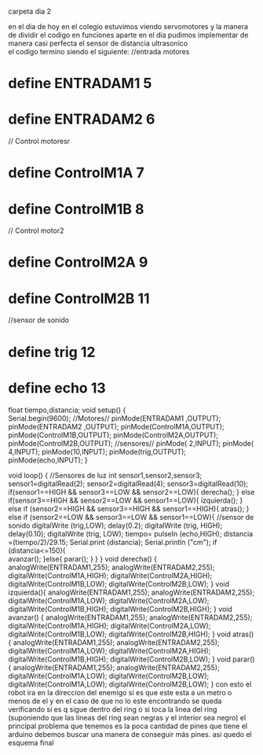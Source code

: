 carpeta dia 2

en el  dia de hoy en el colegio estuvimos viendo servomotores y la manera de dividir el codigo en funciones
aparte en el dia pudimos implementar de manera casi perfecta el sensor de distancia ultrasonico  
el codigo termino siendo el siguiente:
//entrada motores
# define ENTRADAM1 5
# define ENTRADAM2 6
// Control motoresr
# define ControlM1A 7
# define ControlM1B 8
// Control motor2
# define ControlM2A 9
# define ControlM2B	11
//sensor de sonido
# define trig 12
# define echo 13
float tiempo,distancia;
void setup()
{	
  Serial.begin(9600);
  		//Motores//
  pinMode(ENTRADAM1 ,OUTPUT);
  pinMode(ENTRADAM2 ,OUTPUT);
  pinMode(ControlM1A,OUTPUT);
  pinMode(ControlM1B,OUTPUT);
  pinMode(ControlM2A,OUTPUT);
  pinMode(ControlM2B,OUTPUT);
 		//sensores//
  pinMode( 2,INPUT);
  pinMode( 4,INPUT);
  pinMode(10,INPUT);
  pinMode(trig,OUTPUT);
  pinMode(echo,INPUT);
}

void loop()
{
          //Sensores de luz
    int sensor1,sensor2,sensor3;
    sensor1=digitalRead(2);
    sensor2=digitalRead(4);
    sensor3=digitalRead(10);
    if(sensor1==HIGH && sensor3==LOW && sensor2==LOW){
      derecha();
    }
    else if(sensor3==HIGH && sensor2==LOW && sensor1==LOW){
      izquierda();
    }
    else if (sensor2==HIGH && sensor3==HIGH && sensor1==HIGH){
      atras();
    }
  	else if (sensor2==LOW && sensor3==LOW && sensor1==LOW){
    		//sensor de sonido
      digitalWrite (trig,LOW);
      delay(0.2);
      digitalWrite (trig, HIGH);
      delay(0.10);
      digitalWrite (trig, LOW);
      tiempo= pulseIn (echo,HIGH);
      distancia =(tiempo/2)/29.15;
      Serial.print (distancia);
      Serial.println ("cm");
      if (distancia<=150){  
        avanzar();
      }else{
      	parar();
  	  }
    }
}
void derecha() {
  analogWrite(ENTRADAM1,255);
  analogWrite(ENTRADAM2,255);
  digitalWrite(ControlM1A,HIGH);
  digitalWrite(ControlM2A,HIGH);
  digitalWrite(ControlM1B,LOW);
  digitalWrite(ControlM2B,LOW); 
}
void izquierda(){
  analogWrite(ENTRADAM1,255);
  analogWrite(ENTRADAM2,255);
  digitalWrite(ControlM1A,LOW);
  digitalWrite(ControlM2A,LOW);
  digitalWrite(ControlM1B,HIGH);
  digitalWrite(ControlM2B,HIGH); 
}
void avanzar() {
  analogWrite(ENTRADAM1,255);
  analogWrite(ENTRADAM2,255);
  digitalWrite(ControlM1A,HIGH);
  digitalWrite(ControlM2A,LOW);
  digitalWrite(ControlM1B,LOW);
  digitalWrite(ControlM2B,HIGH); 
}
void atras() {
  analogWrite(ENTRADAM1,255);
  analogWrite(ENTRADAM2,255);
  digitalWrite(ControlM1A,LOW);
  digitalWrite(ControlM2A,HIGH);
  digitalWrite(ControlM1B,HIGH);
  digitalWrite(ControlM2B,LOW); 
}
void parar() {
  analogWrite(ENTRADAM1,255);
  analogWrite(ENTRADAM2,255);
  digitalWrite(ControlM1A,LOW);
  digitalWrite(ControlM2B,LOW);
  digitalWrite(ControlM1A,LOW);
  digitalWrite(ControlM2B,LOW); 
}
con esto el robot ira en la direccion del enemigo si es que este esta a un metro o menos de el y en el caso de que no lo este encontrando se queda verificando si es q sigue dentro del ring o si toca la linea del ring (suponiendo que las lineas del ring sean negras y el interior sea negro)
el principal problema que tenemos es la poca cantidad de pines que tiene el arduino debemos buscar una manera de conseguir más pines. 
asi quedo el esquema final  
